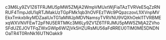 c3M6Ly9ZV1Z6TFRJMU5pMW5ZMjA2WmpVMUxtWjFiaTAzTVRVeE5qZzRNRUF4TmpJdU1qRTJMakUzTGpFMk1qb3hOVFEzTWc9PQpzczovL1lXVnpMVEkxTmkxblkyMDZaalUxTG1aMWJpMDVNamsyTVRVNU9VQXhOekl1TVRBMExqWXVNVFEwT2pFNU5ERTMKc3M6Ly9ZV1Z6TFRJMU5pMW5ZMjA2ZVhoSFdUZEJOVTFqZWxGWlp6WlZjVk5HZURsMU56aFdRREU0TlM0ME5DNDNOaTR4T0RnNk16UTNOakk9